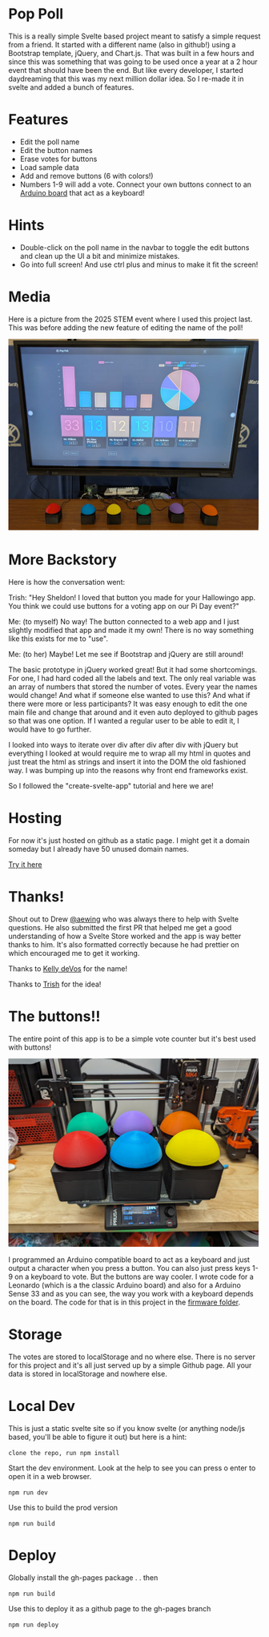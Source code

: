 # Pop Poll

This is a really simple Svelte based project meant to satisfy a simple request from a friend. It started with a different name (also in github!) using a Bootstrap template, jQuery, and Chart.js. That was built in a few hours and since this was something that was going to be used once a year at a 2 hour event that should have been the end. But like every developer, I started daydreaming that this was my next million dollar idea. So I re-made it in svelte and added a bunch of features.

# Features

- Edit the poll name
- Edit the button names
- Erase votes for buttons
- Load sample data
- Add and remove buttons (6 with colors!)
- Numbers 1-9 will add a vote. Connect your own buttons connect to an [Arduino board](https://github.com/tooshel/poppoll/firmware) that act as a keyboard!

# Hints

- Double-click on the poll name in the navbar to toggle the edit buttons and clean up the UI a bit and minimize mistakes.
- Go into full screen! And use ctrl plus and minus to make it fit the screen!

# Media

Here is a picture from the 2025 STEM event where I used this project last. This was before adding the new feature of editing the name of the poll!

<img src="./tv2025.jpg" width="500"/>

# More Backstory

Here is how the conversation went:

Trish: "Hey Sheldon! I loved that button you made for your Hallowingo app. You think we could use buttons for a voting app on our Pi Day event?"

Me: (to myself) No way! The button connected to a web app and I just slightly modified that app and made it my own! There is no way something like this exists for me to "use".

Me: (to her) Maybe! Let me see if Bootstrap and jQuery are still around!

The basic prototype in jQuery worked great! But it had some shortcomings. For one, I had hard coded all the labels and text. The only real variable was an array of numbers that stored the number of votes. Every year the names would change! And what if someone else wanted to use this? And what if there were more or less participants? It was easy enough to edit the one main file and change that around and it even auto deployed to github pages so that was one option. If I wanted a regular user to be able to edit it, I would have to go further.

I looked into ways to iterate over div after div after div with jQuery but everything I looked at would require me to wrap all my html in quotes and just treat the html as strings and insert it into the DOM the old fashioned way. I was bumping up into the reasons why front end frameworks exist.

So I followed the "create-svelte-app" tutorial and here we are!

# Hosting

For now it's just hosted on github as a static page. I might get it a domain someday but I already have 50 unused domain names.

[Try it here](https://tooshel.github.io/poppoll/)

# Thanks!

Shout out to Drew [@aewing](https://github.com/aewing) who was always there to help with Svelte questions. He also submitted the first PR that helped me get a good understanding of how a Svelte Store worked and the app is way better thanks to him. It's also formatted correctly because he had prettier on which encouraged me to get it working.

Thanks to [Kelly deVos](https://twitter.com/KdeVosAuthor) for the name!

Thanks to [Trish]() for the idea!

# The buttons!!

The entire point of this app is to be a simple vote counter but it's best used with buttons!

<img src="./buttons.jpg" width="500"/>

I programmed an Arduino compatible board to act as a keyboard and just output a character when you press a button. You can also just press keys 1-9 on a keyboard to vote. But the buttons are way cooler. I wrote code for a Leonardo (which is a the classic Arduino board) and also for a Arduino Sense 33 and as you can see, the way you work with a keyboard depends on the board. The code for that is in this project in the [firmware folder](https://github.com/tooshel/poppoll/firmware).

# Storage

The votes are stored to localStorage and no where else. There is no server for this project and it's all just served up by a simple Github page. All your data is stored in localStorage and nowhere else.

# Local Dev

This is just a static svelte site so if you know svelte (or anything node/js based, you'll be able to figure it out) but here is a hint:

`clone the repo, run npm install`

Start the dev environment. Look at the help to see you can press o enter to open it in a web browser.

`npm run dev `

Use this to build the prod version

`npm run build`

# Deploy

Globally install the gh-pages package . . then

`npm run build`

Use this to deploy it as a github page to the gh-pages branch

`npm run deploy`
